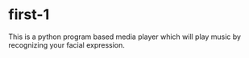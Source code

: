 # first-1

This is a python program based media player which will play music by recognizing your facial expression.
